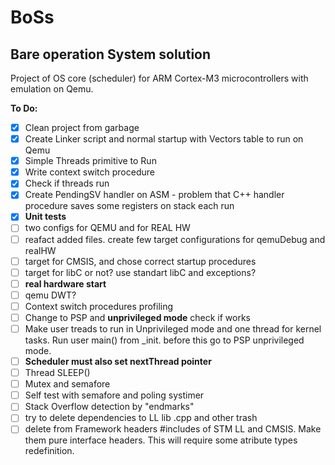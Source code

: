 # BoSs

## Bare operation System solution

Project of OS core (scheduler) for ARM Cortex-M3 microcontrollers with emulation on Qemu.

**To Do:**

- [x] Clean project from garbage
- [x] Create Linker script and normal startup with Vectors table to run on Qemu
- [x] Simple Threads primitive to Run
- [x] Write context switch procedure
- [x] Check if threads run
- [x] Create PendingSV handler on ASM - problem that C++ handler procedure saves some registers on stack each run
- [x] **Unit tests**
- [ ] two configs for QEMU and for REAL HW
- [ ] reafact added files. create few target configurations for qemuDebug and realHW
- [ ] target for CMSIS, and chose correct startup procedures
- [ ] target for libC or not? use standart libC and exceptions?
- [ ] **real hardware start**
- [ ] qemu DWT?
- [ ] Context switch procedures profiling
- [ ] Change to PSP and **unprivileged mode** check if works
- [ ] Make user treads to run in Unprivileged mode and one thread for kernel tasks. Run user main() from _init. before this go to PSP unprivileged mode.
- [ ] **Scheduler must also set nextThread pointer**
- [ ] Thread SLEEP()
- [ ] Mutex and semafore
- [ ] Self test with semafore and poling systimer
- [ ] Stack Overflow detection by "endmarks"
- [ ] try to delete dependencies to LL lib .cpp and other trash
- [ ] delete from Framework headers #includes of STM LL and CMSIS. Make them pure interface headers. This will require some atribute types redefinition.
